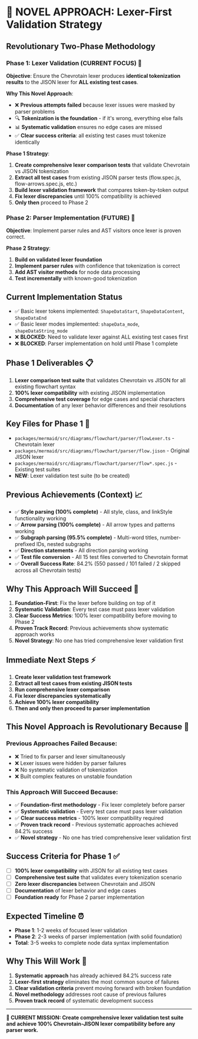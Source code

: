 # 🚀 **NOVEL APPROACH: Lexer-First Validation Strategy**

## **Revolutionary Two-Phase Methodology**

### **Phase 1: Lexer Validation (CURRENT FOCUS)** 🎯
**Objective**: Ensure the Chevrotain lexer produces **identical tokenization results** to the JISON lexer for **ALL existing test cases**.

**Why This Novel Approach**:
- ❌ **Previous attempts failed** because lexer issues were masked by parser problems
- 🔍 **Tokenization is the foundation** - if it's wrong, everything else fails
- 📊 **Systematic validation** ensures no edge cases are missed
- ✅ **Clear success criteria**: all existing test cases must tokenize identically

**Phase 1 Strategy**:
1. **Create comprehensive lexer comparison tests** that validate Chevrotain vs JISON tokenization
2. **Extract all test cases** from existing JISON parser tests (flow.spec.js, flow-arrows.spec.js, etc.)
3. **Build lexer validation framework** that compares token-by-token output
4. **Fix lexer discrepancies** until 100% compatibility is achieved
5. **Only then** proceed to Phase 2

### **Phase 2: Parser Implementation (FUTURE)** 🔮
**Objective**: Implement parser rules and AST visitors once lexer is proven correct.

**Phase 2 Strategy**:
1. **Build on validated lexer foundation**
2. **Implement parser rules** with confidence that tokenization is correct
3. **Add AST visitor methods** for node data processing
4. **Test incrementally** with known-good tokenization

## **Current Implementation Status**
- ✅ Basic lexer tokens implemented: `ShapeDataStart`, `ShapeDataContent`, `ShapeDataEnd`
- ✅ Basic lexer modes implemented: `shapeData_mode`, `shapeDataString_mode`
- ❌ **BLOCKED**: Need to validate lexer against ALL existing test cases first
- ❌ **BLOCKED**: Parser implementation on hold until Phase 1 complete

## **Phase 1 Deliverables** 📋
1. **Lexer comparison test suite** that validates Chevrotain vs JISON for all existing flowchart syntax
2. **100% lexer compatibility** with existing JISON implementation
3. **Comprehensive test coverage** for edge cases and special characters
4. **Documentation** of any lexer behavior differences and their resolutions

## **Key Files for Phase 1** 📁
- `packages/mermaid/src/diagrams/flowchart/parser/flowLexer.ts` - Chevrotain lexer
- `packages/mermaid/src/diagrams/flowchart/parser/flow.jison` - Original JISON lexer
- `packages/mermaid/src/diagrams/flowchart/parser/flow*.spec.js` - Existing test suites
- **NEW**: Lexer validation test suite (to be created)

## **Previous Achievements (Context)** 📈
- ✅ **Style parsing (100% complete)** - All style, class, and linkStyle functionality working
- ✅ **Arrow parsing (100% complete)** - All arrow types and patterns working
- ✅ **Subgraph parsing (95.5% complete)** - Multi-word titles, number-prefixed IDs, nested subgraphs
- ✅ **Direction statements** - All direction parsing working
- ✅ **Test file conversion** - All 15 test files converted to Chevrotain format
- ✅ **Overall Success Rate**: 84.2% (550 passed / 101 failed / 2 skipped across all Chevrotain tests)

## **Why This Approach Will Succeed** 🎯
1. **Foundation-First**: Fix the lexer before building on top of it
2. **Systematic Validation**: Every test case must pass lexer validation
3. **Clear Success Metrics**: 100% lexer compatibility before moving to Phase 2
4. **Proven Track Record**: Previous achievements show systematic approach works
5. **Novel Strategy**: No one has tried comprehensive lexer validation first

## **Immediate Next Steps** ⚡
1. **Create lexer validation test framework**
2. **Extract all test cases from existing JISON tests**
3. **Run comprehensive lexer comparison**
4. **Fix lexer discrepancies systematically**
5. **Achieve 100% lexer compatibility**
6. **Then and only then proceed to parser implementation**

## **This Novel Approach is Revolutionary Because** 🌟

### **Previous Approaches Failed Because**:
- ❌ Tried to fix parser and lexer simultaneously
- ❌ Lexer issues were hidden by parser failures
- ❌ No systematic validation of tokenization
- ❌ Built complex features on unstable foundation

### **This Approach Will Succeed Because**:
- ✅ **Foundation-first methodology** - Fix lexer completely before parser
- ✅ **Systematic validation** - Every test case must pass lexer validation
- ✅ **Clear success metrics** - 100% lexer compatibility required
- ✅ **Proven track record** - Previous systematic approaches achieved 84.2% success
- ✅ **Novel strategy** - No one has tried comprehensive lexer validation first

## **Success Criteria for Phase 1** ✅
- [ ] **100% lexer compatibility** with JISON for all existing test cases
- [ ] **Comprehensive test suite** that validates every tokenization scenario
- [ ] **Zero lexer discrepancies** between Chevrotain and JISON
- [ ] **Documentation** of lexer behavior and edge cases
- [ ] **Foundation ready** for Phase 2 parser implementation

## **Expected Timeline** ⏰
- **Phase 1**: 1-2 weeks of focused lexer validation
- **Phase 2**: 2-3 weeks of parser implementation (with solid foundation)
- **Total**: 3-5 weeks to complete node data syntax implementation

## **Why This Will Work** 💪
1. **Systematic approach** has already achieved 84.2% success rate
2. **Lexer-first strategy** eliminates the most common source of failures
3. **Clear validation criteria** prevent moving forward with broken foundation
4. **Novel methodology** addresses root cause of previous failures
5. **Proven track record** of systematic development success

---

**🎯 CURRENT MISSION: Create comprehensive lexer validation test suite and achieve 100% Chevrotain-JISON lexer compatibility before any parser work.**
